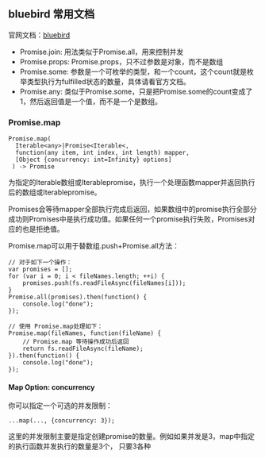 ## bluebird 常用文档
官网文档：[bluebird](http://bluebirdjs.com/docs/api-reference.html)
* Promise.join: 用法类似于Promise.all，用来控制并发
* Promise.props: Promise.props，只不过参数是对象，而不是数组
* Promise.some: 参数是一个可枚举的类型，和一个count，这个count就是枚举类型执行为fulfilled状态的数量，具体请看官方文档。
* Promise.any: 类似于Promise.some，只是把Promise.some的count变成了1，然后返回值是一个值，而不是一个是数组。
### Promise.map
```
Promise.map(
  Iterable<any>|Promise<Iterable<,
  function(any item, int index, int length) mapper,
  [Object {concurrency: int=Infinity} options]
 ) -> Promise
```
为指定的Iterable数组或Iterablepromise，执行一个处理函数mapper并返回执行后的数组或Iterablepromise。

Promises会等待mapper全部执行完成后返回，如果数组中的promise执行全部分成功则Promises中是执行成功值。如果任何一个promise执行失败，Promises对应的也是拒绝值。

Promise.map可以用于替数组.push+Promise.all方法：
```
// 对于如下一个操作：
var promises = [];
for (var i = 0; i < fileNames.length; ++i) {
    promises.push(fs.readFileAsync(fileNames[i]));
}
Promise.all(promises).then(function() {
    console.log("done");
});

// 使用 Promise.map处理如下：
Promise.map(fileNames, function(fileName) {
    // Promise.map 等待操作成功后返回
    return fs.readFileAsync(fileName);
}).then(function() {
    console.log("done");
});
```
#### Map Option: concurrency
你可以指定一个可选的并发限制：
```
...map(..., {concurrency: 3});
```
这里的并发限制主要是指定创建promise的数量。例如如果并发是3，map中指定的执行函数并发执行的数量是3个，
只要3各种
